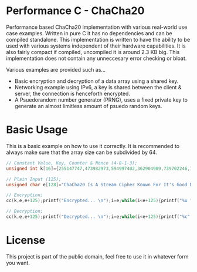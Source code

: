 # Performance C - ChaCha20
Performance based ChaCha20 implementation with various real-world use case examples. Written in pure C it has no dependencies and can be compiled standalone.
This implementation is written to have the ability to be used with various systems independent of their hardware capabilities. It is also fairly compact if compiled, uncompiled it is around 2.3 KB big.
This implementation does not contain any unneccesary error checking or bloat.

Various examples are provided such as...
* Basic encryption and decryption of a data array using a shared key.
* Networking example using IPv6, a key is shared between the client & server, the connection is henceforth encrypted.
* A Psuedorandom number generator (PRNG), uses a fixed private key to generate an almost limitless amount of psuedo random keys.

# Basic Usage
This is a basic example on how to use it correctly. It is recommended to always make sure that the array size can be subdivided by 64.

```c
// Constant Value, Key, Counter & Nonce (4-8-1-3);
unsigned int k[16]={255147747,473982973,594997402,362904909,739702246,1052196548,842639248,1181193411,2127264408,377828058,1509332996,1422761110,1,3828058,739753246,378289958};

// Plain Input (125);
unsigned char e[128]="ChaCha20 Is A Stream Cipher Known For It's Good Diffusion & Simplicity. This Implementation Focusses On Absolute Performance.";

// Encryption;
cc(k,e,e+125);printf("Encrypted... \n");i=e;while(i<e+125){printf("%u ",*i);i+=1;};printf("\n\n");

// Decryption;
cc(k,e,e+125);printf("Decrypted... \n");i=e;while(i<e+125){printf("%c",*i);i+=1;};printf("\n");
```


# License
This project is part of the public domain, feel free to use it in whatever form you want.
